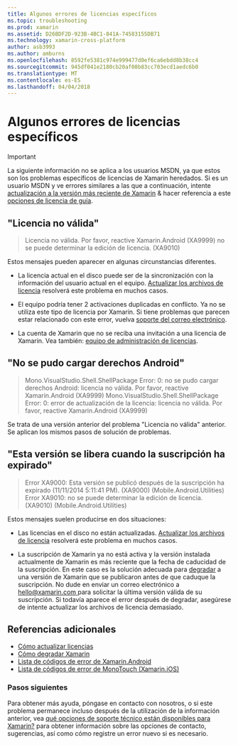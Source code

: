 ```yaml
---
title: Algunos errores de licencias específicos
ms.topic: troubleshooting
ms.prod: xamarin
ms.assetid: D26BDF2D-923B-4BC1-841A-74583155DB71
ms.technology: xamarin-cross-platform
author: asb3993
ms.author: amburns
ms.openlocfilehash: 8592fe5381c974e999477d0ef6ca6ebdd8b38cc4
ms.sourcegitcommit: 945df041e2180cb20af08b83cc703ecd1aedc6b0
ms.translationtype: MT
ms.contentlocale: es-ES
ms.lasthandoff: 04/04/2018
---
```

# <a name="some-specific-licensing-errors"></a>Algunos errores de licencias específicos

> [!IMPORTANT]
> La siguiente información no se aplica a los usuarios MSDN, ya que estos son los problemas específicos de licencias de Xamarin heredados. Si es un usuario MSDN y ve errores similares a las que a continuación, intente [actualización a la versión más reciente de Xamarin](https://developer.xamarin.com/recipes/cross-platform/ide/change_updates_channel/) & hacer referencia a este [opciones de licencia de guía](~/cross-platform/get-started/requirements.md).



## <a name="invalid-license"></a>"Licencia no válida"

> Licencia no válida. Por favor, reactive Xamarin.Android (XA9999) no se puede determinar la edición de licencia. (XA9010)

Estos mensajes pueden aparecer en algunas circunstancias diferentes.

-   La licencia actual en el disco puede ser de la sincronización con la información del usuario actual en el equipo. [Actualizar los archivos de licencia](~/cross-platform/troubleshooting/legacy-licenses/resync-licenses.md) resolverá este problema en muchos casos.

-   El equipo podría tener 2 activaciones duplicadas en conflicto. Ya no se utiliza este tipo de licencia por Xamarin. Si tiene problemas que parecen estar relacionado con este error, vuelva [soporte del correo electrónico](https://www.xamarin.com/support).

-   La cuenta de Xamarin que no se reciba una invitación a una licencia de Xamarin. Vea también: [equipo de administración de licencias](~/cross-platform/troubleshooting/legacy-licenses/team-management.md).

## <a name="failed-to-load-android-entitlements"></a>"No se pudo cargar derechos Android"

> Mono.VisualStudio.Shell.ShellPackage Error: 0: no se pudo cargar derechos Android: licencia no válida. Por favor, reactive Xamarin.Android (XA9999) Mono.VisualStudio.Shell.ShellPackage Error: 0: error de actualización de la licencia: licencia no válida. Por favor, reactive Xamarin.Android (XA9999)

Se trata de una versión anterior del problema "Licencia no válida" anterior. Se aplican los mismos pasos de solución de problemas.

## <a name="this-version-was-released-after-your-subscription-expired"></a>"Esta versión se libera cuando la suscripción ha expirado"

> Error XA9000: Esta versión se publicó después de la suscripción ha expirado (11/11/2014 5:11:41 PM). (XA9000) (Mobile.Android.Utilities) Error XA9010: no se puede determinar la edición de licencia. (XA9010) (Mobile.Android.Utilities)

Estos mensajes suelen producirse en dos situaciones:

-   Las licencias en el disco no están actualizadas. [Actualizar los archivos de licencia](~/cross-platform/troubleshooting/legacy-licenses/resync-licenses.md) resolverá este problema en muchos casos.

-   La suscripción de Xamarin ya no está activa y la versión instalada actualmente de Xamarin es más reciente que la fecha de caducidad de la suscripción. En este caso es la solución adecuada para [degradar](http://kb.xamarin.com/customer/portal/articles/1699777) a una versión de Xamarin que se publicaron antes de que caduque la suscripción. No dude en enviar un correo electrónico a [ hello@xamarin.com ](mailto:hello@xamarin.com) para solicitar la última versión válida de su suscripción. Si todavía aparece el error después de degradar, asegúrese de intente actualizar los archivos de licencia demasiado.

## <a name="additional-references"></a>Referencias adicionales

-   [Cómo actualizar licencias](~/cross-platform/troubleshooting/legacy-licenses/resync-licenses.md)
-   [Cómo degradar Xamarin](http://kb.xamarin.com/customer/portal/articles/1699777-downgrading)
-   [Lista de códigos de error de Xamarin.Android](~/android/troubleshooting/errors.md)
-   [Lista de códigos de error de MonoTouch (Xamarin.iOS)](~/ios/troubleshooting/mtouch-errors.md)

### <a name="next-steps"></a>Pasos siguientes
Para obtener más ayuda, póngase en contacto con nosotros, o si este problema permanece incluso después de la utilización de la información anterior, vea [qué opciones de soporte técnico están disponibles para Xamarin?](~/cross-platform/troubleshooting/support-options.md) para obtener información sobre las opciones de contacto, sugerencias, así como cómo registre un error nuevo si es necesario.
